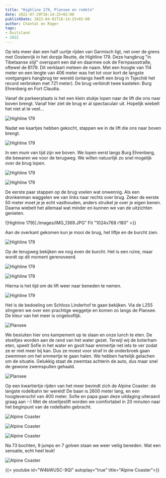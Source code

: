 ```yaml
---
title: "Highline 179, Plansee en rodeln"
date: 2022-07-29T16:14:25+02:00
publishDate: 2022-04-01T16:14:25+02:00
author: Chantal en Roger
tags:
- Duitsland
- 2022
---
```


Op iets meer dan een half uurtje rijden van Garmisch ligt, net over de grens met Oostenrijk in het dorpje Reutte, de Highline 179. Deze hangbrug "in Tibetaanse stijl" overspant een dal en daarmee ook de Fernpassstraße, oftewel de B179. Dit verklaart meteen de naam. Met een hoogte van 114 meter en een lengte van 406 meter was het tot voor kort de langste voetgangers hangbrug ter wereld (onlangs heeft een brug in Tsjechië het record verbroken met 721 meter). De brug verbindt twee kastelen: Burg Ehrenberg en Fort Claudia.

Vanaf de parkeerplaats is het een klein stukje lopen naar de lift die ons naar boven brengt. Vanaf hier ziet de brug er al spectaculair uit. Hopelijk wiebelt het niet al te veel...

![Highline 179](./images/IMG_3658.JPG)

Nadat we kaartjes hebben gekocht, stappen we in de lift die ons naar boven brengt.

![Highline 179](./images/IMG_3660.JPG)

In een mum van tijd zijn we boven. We lopen eerst langs Burg Ehrenberg, die bewaren we voor de terugweg. We willen natuurlijk zo snel mogelijk over de brug lopen.

![Highline 179](./images/IMG_1371.png)

![Highline 179](./images/IMG_3664.JPG)

De eerste paar stappen op de brug voelen wat onwennig. Als een dronkenman waggelen we van links naar rechts over brug. Zeker de eerste 50 meter moet je je echt vasthouden, anders struikel je over je eigen benen. Daarna wiebelt het allemaal wat minder en kunnen we van de uitzichten genieten.

![Highline 179](./images/IMG_1369.JPG" Fit "1024x768 r180" >}}

Aan de overkant gekomen kun je mooi de brug, het liftje en de burcht zien.

![Highline 179](./images/IMG_3670.JPG)

Op de terugweg bekijken we nog even de burcht. Het is een ruïne, maar wordt op dit moment gerenoveerd.

![Highline 179](./images/IMG_1373.png)

![Highline 179](./images/IMG_1374.png)

Hierna is het tijd om de lift weer naar beneden te nemen.

![Highline 179](./images/IMG_1377.png)

Het is de bedoeling om Schloss Linderhof te gaan bekijken. Via de L255 slingeren we over een prachtige weggetje en komen zo langs de Plansee. De kleur van het meer is ongelooflijk.

![Plansee](./images/IMG_1404.png)

We besluiten hier ons kampement op te slaan en onze lunch te eten. De stoeltjes worden aan de rand van het water gezet. Terwijl wij de boterham eten, speelt Sofie in het water en gooit haar emmertje net iets te ver zodat ze er niet meer bij kan. Dus ze moest voor straf in de onderbroek gaan zwemmen om het emmertje te gaan halen. We hebben hartelijk gelachen om de situatie. Gelukkig staat de zwemtas achterin de auto, dus maar snel de gewone zwemspullen gehaald.

![Plansee](./images/IMG_3726.JPG)

Op een kwartiertje rijden van het meer bevindt zich de Alpine Coaster: de langste rodelbahn ter wereld! De baan is 2600 meter lang, en een hoogteverschil van 400 meter. Sofie en papa gaan deze uitdaging uiteraard graag aan :-) Met de stoeltjeslift worden we comfortabel in 20 minuten naar het beginpunt van de rodelbahn gebracht.

![Alpine Coaster](./images/IMG_1406.png)

![Alpine Coaster](./images/IMG_1407.png)

![Alpine Coaster](./images/IMG_1410.png)

Na 73 bochten, 9 jumps en 7 golven staan we weer veilig beneden. Wat een sensatie, echt heel leuk!

![Alpine Coaster](./images/IMG_3734.JPG)

{{< youtube id="W4bWUSC-9QI" autoplay="true" title="Alpine Coaster">}}
